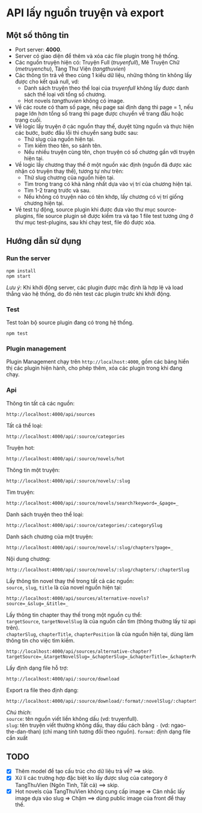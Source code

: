 # API lấy nguồn truyện và export

## Một số thông tin

- Port server: **4000**.
- Server có giao diện để thêm và xóa các file plugin trong hệ thống. 
- Các nguồn truyện hiện có: Truyện Full (_truyenfull_), Mê Truyện Chữ (_metruyenchu_), Tàng Thư Viện (_tangthuvien_)
- Các thông tin trả về theo cùng 1 kiểu dữ liệu, những thông tin không lấy được cho kết quả null, vd:
  - Danh sách truyện theo thể loại của _truyenfull_ không lấy được danh sách thể loại với tổng số chương.
  - Hot novels _tangthuvien_ không có image.
- Về các route có tham số page, nếu page sai định dạng thì page = 1, nếu page lớn hơn tổng số trang thì page được chuyển về trang đầu hoặc trang cuối.
- Về logic lấy truyện ở các nguồn thay thế, duyệt từng nguồn và thực hiện các bước, bước đầu lỗi thì chuyển sang bước sau:
  - Thử slug của nguồn hiện tại.
  - Tìm kiếm theo tên, so sánh tên.
  - Nếu nhiều truyện cùng tên, chọn truyện có số chương gần với truyện hiện tại.
- Về logic lấy chương thay thế ở một nguồn xác định (nguồn đã được xác nhận có truyện thay thế), tương tự như trên:
  - Thử slug chương của nguồn hiện tại.
  - Tìm trong trang có khả năng nhất dựa vào vị trí của chương hiện tại.
  - Tìm 1-2 trang trước và sau.
  - Nếu không có truyện nào có tên khớp, lấy chương có vị trí giống chương hiện tại.
- Về test tự động, source plugin khi được đưa vào thư mục source-plugins, file source plugin sẽ được kiểm tra và tạo 1 file test tương ứng ở thư mục test-plugins, sau khi chạy test, file đó được xóa.

## Hướng dẫn sử dụng

### Run the server

```
npm install
npm start
```

_Lưu ý_: Khi khởi động server, các plugin được mặc định là hợp lệ và load thẳng vào hệ thống, do đó nên test các plugin trước khi khởi động.

### Test

Test toàn bộ source plugin đang có trong hệ thống.

```
npm test
```


### Plugin management
Plugin Management chạy trên `http://localhost:4000`, gồm các bảng hiển thị các plugin hiện hành, cho phép thêm, xóa các plugin trong khi đang chạy.

  ### Api

  Thông tin tất cả các nguồn:

  ```
  http://localhost:4000/api/sources
  ```

  Tất cả thể loại:

  ```
  http://localhost:4000/api/:source/categories
  ```

  Truyện hot:

  ```
  http://localhost:4000/api/:source/novels/hot
  ```

  Thông tin một truyện:

  ```
  http://localhost:4000/api/:source/novels/:slug
  ```

  Tìm truyện:

  ```
  http://localhost:4000/api/:source/novels/search?keyword=_&page=_
  ```

  Danh sách truyện theo thể loại:

  ```
  http://localhost:4000/api/:source/categories/:categorySlug
  ```

  Danh sách chương của một truyện:

  ```
  http://localhost:4000/api/:source/novels/:slug/chapters?page=_
  ```

  Nội dung chương:

  ```
  http://localhost:4000/api/:source/novels/:slug/chapters/:chapterSlug
  ```

  Lấy thông tin novel thay thế trong tất cả các nguồn:\
  `source`, `slug`, `title` là của novel nguồn hiện tại:

  ```
  http://localhost:4000/api/sources/alternative-novels?source=_&slug=_&title=_
  ```

  Lấy thông tin chapter thay thế trong một nguồn cụ thể:\
  `targetSource`, `targetNovelSlug` là của nguồn cần tìm (thông thường lấy từ api trên).\
  `chapterSlug`, `chapterTitle`, `chapterPosition` là của nguồn hiện tại, dùng làm thông tin cho việc tìm kiếm.

  ```
  http://localhost:4000/api/sources/alternative-chapter?targetSource=_&targetNovelSlug=_&chapterSlug=_&chapterTitle=_&chapterPosition=_
  ```

  Lấy định dạng file hỗ trợ:

  ```
  http://localhost:4000/api/:source/download
  ```

  Export ra file theo định dạng:

  ```
  http://localhost:4000/api/:source/download/:format/:novelSlug/:chapterSlug
  ```

  _Chú thích_:\
  `source`: tên nguồn viết liền không dấu (vd: truyenfull).\
  `slug`: tên truyện viết thường không dấu, thay dấu cách bằng `-` (vd: ngao-the-dan-than) (chỉ mang tính tương đối theo nguồn).
  `format`: định dạng file cần xuất

## TODO

- [x] Thêm model để tạo cấu trúc cho dữ liệu trả về? ==> skip.
- [x] Xử lí các trường hợp đặc biệt ko lấy được slug của category ở TangThuVien (Ngôn Tình, Tất cả) ==> skip.
- [x] Hot novels của TangThuVien không cung cấp image => Cân nhắc lấy image dựa vào slug => Chậm ==> dùng public image của front để thay thế.
